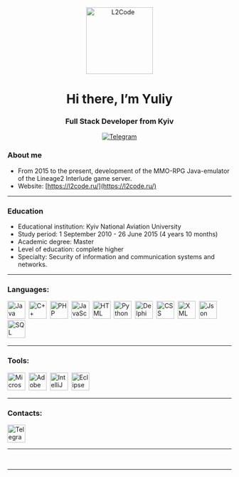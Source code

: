 <div id="logo" align="center">
  <a href="https://l2code.ru/">
    <img src="https://forum.l2code.ru/uploads/monthly_2022_11/cat-mini2.png.057199d582ff5499186cbd7db9e3d3a3.png" alt="L2Code" width="150" />
  </a>
</div>

<h1 id="text-h1" align="center">
	<span class="math display">Hi there, I’m Yuliy</span>
</h1>
<h3 id="text-h3" align="center">
	<span class="math display">Full Stack Developer from Kyiv</span>
</h3>

<div id="socials" align="center">
  <a href="https://l2code.t.me/">
    <img src="https://l2code.ru/svg/tele.svg" alt="Telegram"/>
  </a>
</div>

### About me

- From 2015 to the present, development of the MMO-RPG Java-emulator of the Lineage2 Interlude game server.
- Website: [https://l2code.ru/](https://l2code.ru/)

---

### Education

- Educational institution: Kyiv National Aviation University
- Study period: 1 September 2010 - 26 June 2015 (4 years 10 months)
- Academic degree: Master
- Level of education: complete higher
- Specialty: Security of information and communication systems and networks.

---

### Languages:

<img src="https://l2code.ru/svg/languages/java_original_wordmark_logo_icon_146459.png" title="Java" width="40" height="40"/>&nbsp;
<img src="https://l2code.ru/svg/languages/c-plus-plus.png" title="C++" width="40" height="40"/>&nbsp;
<img src="https://l2code.ru/svg/languages/php_icon_130857.png" title="PHP" width="40" height="40"/>&nbsp;
<img src="https://l2code.ru/svg/languages/javascript_vertical_logo_icon_168606.png" title="JavaScript" width="40" height="40"/>&nbsp;
<img src="https://l2code.ru/svg/languages/HTML_29706.png" title="HTML" width="40" height="40"/>&nbsp;
<img src="https://l2code.ru/svg/languages/python_vertical_logo_icon_168039.png" title="Python" width="40" height="40"/>&nbsp;
<img src="https://l2code.ru/svg/languages/file_type_delphi_icon_130648.png" title="Delphi" width="40" height="40"/>&nbsp;
<img src="https://l2code.ru/svg/languages/css_filetype_icon_177544.png" title="CSS" width="40" height="40"/>&nbsp;
<img src="https://l2code.ru/svg/languages/xml_filetype_icon_177509.png" title="XML" width="40" height="40"/>&nbsp;
<img src="https://l2code.ru/svg/languages/json_filetype_icon_177531.png" title="Json" width="40" height="40"/>&nbsp;
<img src="https://l2code.ru/svg/languages/icon_sql_256_30046.png" title="SQL" width="40" height="40"/>&nbsp;

---

### Tools:

<img src="https://l2code.ru/svg/tools/microsoft_visual_studio_code_alt_macos_bigsur_icon_189955.png" title="Microsoft Visual Studio" width="40" height="40"/>&nbsp;
<img src="https://l2code.ru/svg/tools/Photoshop_icon-icons.com_54938.png" title="Adobe Photoshop" width="40" height="40"/>&nbsp;
<img src="https://l2code.ru/svg/tools/intellij_macos_bigsur_icon_190061.png" title="IntelliJ IDEA" width="40" height="40"/>&nbsp;
<img src="https://l2code.ru/svg/tools/eclipse_10124.png" title="Eclipse" width="40" height="40"/>&nbsp;

---

### Contacts:

<a href="https://l2code.t.me/">
  <img src="https://l2code.ru/svg/contacs/1486146469-telegram_79439.png" width="40" height="40" alt="Telegram" />
</a>

---

<div id="stat" align="center">
  <img src="https://github-profile-summary-cards.vercel.app/api/cards/profile-details?username=ncsSpawN&theme=github_dark" alt=""/>
  <img src="https://github-profile-summary-cards.vercel.app/api/cards/most-commit-language?username=ncsSpawN&theme=github_dark" alt=""/>
  <img src="https://github-profile-summary-cards.vercel.app/api/cards/stats?username=ncsSpawN&theme=github_dark" alt=""/>
</div>

---
